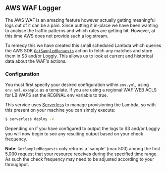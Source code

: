 AWS WAF Logger
--------------

The AWS WAF is an amazing feature however actually getting meaningful logs out of it can be a pain.
Since putting it in-place we have been wanting to analyse the traffic patterns and which rules are getting hit.
However, at this time AWS does not provide such a log stream.

To remedy this we have created this small scheduled Lambda which queries the AWS SDK [`GetSampledRequests`](http://docs.aws.amazon.com/waf/latest/APIReference/API_GetSampledRequests.html) action to fetch any matches and store them in S3 and/or [Loggly](https://www.loggly.com/).
This allows us to look at current and historical data about the WAF's actions.

### Configuration

You must first specify your desired configuration within `env.yml`, using `env.yml.example` as a template.
If you are using a regional WAF WEB ACLS for LB WAFS set the REGINAL env variable to true.

This service uses [Serverless](https://serverless.com/) to manage provisioning the Lambda, so with this present on your machine you can simply execute:

```bash
$ serverless deploy -v
```

Depending on if you have configured to output the logs to S3 and/or Loggly you will now begin to see any resulting output based on your check frequency.

**Note**: `GetSampledRequests` only returns a 'sample' (max 500) among the first 5,000 request that your resource receives during the specified time range.
As such the check frequency may need to be adjusted according to your throughput.
